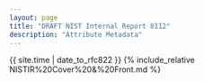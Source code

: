 ```yaml
---
layout: page
title: "DRAFT NIST Internal Report 8112"
description: "Attribute Metadata"
---
```


{{ site.time | date_to_rfc822 }}
{% include_relative NISTIR%20Cover%20&%20Front.md %}
